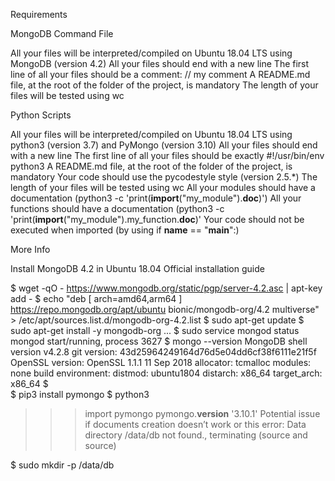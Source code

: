Requirements

MongoDB Command File

All your files will be interpreted/compiled on Ubuntu 18.04 LTS using MongoDB (version 4.2)
All your files should end with a new line
The first line of all your files should be a comment: // my comment
A README.md file, at the root of the folder of the project, is mandatory
The length of your files will be tested using wc

Python Scripts

All your files will be interpreted/compiled on Ubuntu 18.04 LTS using python3 (version 3.7) and PyMongo (version 3.10)
All your files should end with a new line
The first line of all your files should be exactly #!/usr/bin/env python3
A README.md file, at the root of the folder of the project, is mandatory
Your code should use the pycodestyle style (version 2.5.\*)
The length of your files will be tested using wc
All your modules should have a documentation (python3 -c 'print(**import**("my_module").**doc**)')
All your functions should have a documentation (python3 -c 'print(**import**("my_module").my_function.**doc**)'
Your code should not be executed when imported (by using if **name** == "**main**":)

More Info

Install MongoDB 4.2 in Ubuntu 18.04
Official installation guide

$ wget -qO - https://www.mongodb.org/static/pgp/server-4.2.asc | apt-key add -
$ echo "deb [ arch=amd64,arm64 ] https://repo.mongodb.org/apt/ubuntu bionic/mongodb-org/4.2 multiverse" > /etc/apt/sources.list.d/mongodb-org-4.2.list
$ sudo apt-get update
$ sudo apt-get install -y mongodb-org
...
$ sudo service mongod status
mongod start/running, process 3627
$ mongo --version
MongoDB shell version v4.2.8
git version: 43d25964249164d76d5e04dd6cf38f6111e21f5f
OpenSSL version: OpenSSL 1.1.1 11 Sep 2018
allocator: tcmalloc
modules: none
build environment:
distmod: ubuntu1804
distarch: x86_64
target_arch: x86_64
$  
$ pip3 install pymongo
$ python3

> > > import pymongo
> > > pymongo.**version**
> > > '3.10.1'
> > > Potential issue if documents creation doesn’t work or this error: Data directory /data/db not found., terminating (source and source)

$ sudo mkdir -p /data/db

